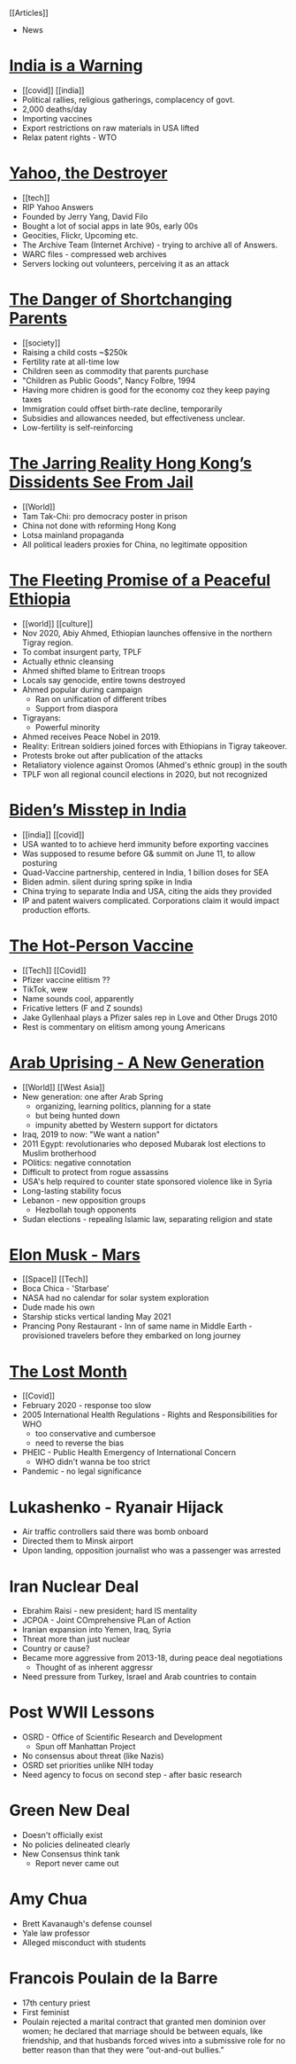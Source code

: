 [[Articles]]
- News
# [India is a Warning](https://www.theatlantic.com/international/archive/2021/04/india-covid-19-crisis/618691/)
- [[covid]] [[india]]
- Political rallies, religious gatherings, complacency of govt.
- 2,000 deaths/day
- Importing vaccines
- Export restrictions on raw materials in USA lifted
- Relax patent rights  - WTO

# [Yahoo, the Destroyer](https://www.theatlantic.com/technology/archive/2021/04/how-yahoo-became-internet-villain/618681/)
- [[tech]] 
- RIP Yahoo Answers
- Founded by Jerry Yang, David Filo
- Bought a lot of social apps in late 90s, early 00s
- Geocities, Flickr, Upcoming etc.
- The Archive Team (Internet Archive) - trying to archive all of Answers.
- WARC files - compressed web archives
- Servers locking out volunteers, perceiving it as an attack

# [The Danger of Shortchanging Parents](https://www.theatlantic.com/politics/archive/2021/04/economic-arguments-parents-child-tax-credit/618692/)
- [[society]]
- Raising a child costs ~$250k 
- Fertility rate at all-time low
- Children seen as commodity that parents purchase
- "Children as Public Goods", Nancy Folbre, 1994
- Having more chidren is good for the economy coz they keep paying taxes
- Immigration could offset birth-rate decline, temporarily
- Subsidies and allowances needed, but effectiveness unclear.
- Low-fertility is self-reinforcing

# [The Jarring Reality Hong Kong’s Dissidents See From Jail](https://www.theatlantic.com/international/archive/2021/04/hong-kong-democracy-prison/618738/)
- [[World]] 
- Tam Tak-Chi: pro democracy poster in prison
- China not done with reforming Hong Kong
- Lotsa mainland propaganda
- All political leaders proxies for China, no legitimate opposition

# [The Fleeting Promise of a Peaceful Ethiopia](https://www.theatlantic.com/culture/archive/2021/04/fleeting-promise-peaceful-ethiopia/618749/)
- [[world]] [[culture]]
- Nov 2020, Abiy Ahmed, Ethiopian launches offensive in the northern Tigray region.
- To combat insurgent party, TPLF
- Actually ethnic cleansing
- Ahmed shifted blame to Eritrean troops
- Locals say genocide, entire towns destroyed
- Ahmed popular during campaign
	- Ran on unification of different tribes
	-	Support from diaspora
-	Tigrayans:
	-	Powerful minority
-	Ahmed receives Peace Nobel in 2019.
-	Reality: Eritrean soldiers joined forces with Ethiopians in Tigray takeover.
-	Protests broke out after publication of the attacks
-	Retaliatory violence against Oromos (Ahmed's ethnic group) in the south
-	TPLF won all regional council elections in 2020, but not recognized

# [Biden’s Misstep in India](https://www.theatlantic.com/ideas/archive/2021/04/bidens-misstep-in-india/618722/)
- [[india]] [[covid]] 
- USA wanted to to achieve herd immunity before exporting vaccines
- Was supposed to resume before G& summit on June 11, to allow posturing
- Quad-Vaccine partnership, centered in India, 1 billion doses for SEA
- Biden admin. silent during spring spike in India
- China trying to separate India and USA, citing the aids they provided
- IP and patent waivers complicated. Corporations claim it would impact production efforts.

# [The Hot-Person Vaccine](https://www.theatlantic.com/technology/archive/2021/04/pfizer-gang-and-sadness-vaccine-culture/618755/)
- [[Tech]] [[Covid]] 
- Pfizer vaccine elitism ??
- TikTok, wew
- Name sounds cool, apparently
- Fricative letters (F and Z sounds)
- Jake Gyllenhaal plays a Pfizer sales rep in Love and Other Drugs 2010
- Rest is commentary on elitism among young Americans


# [Arab Uprising - A New Generation](https://www.theatlantic.com/international/archive/2021/05/arab-spring-democracy-protest/618774/)
- [[World]] [[West Asia]] 
- New generation: one after Arab Spring
	- organizing, learning politics, planning for a state
	- but being hunted down
	- impunity abetted by Western support for dictators
- Iraq, 2019 to now:  "We want a nation"
- 2011 Egypt: revolutionaries who deposed Mubarak lost elections to Muslim brotherhood
- POlitics: negative connotation
- Difficult to protect from rogue assassins
- USA's help required to counter state sponsored violence like in Syria
- Long-lasting stability focus
- Lebanon - new opposition groups
	- Hezbollah tough opponents
- Sudan elections - repealing Islamic law, separating religion and state

# [Elon Musk - Mars](https://www.theatlantic.com/science/archive/2021/05/elon-musk-spacex-starship-launch/618781/)
- [[Space]] [[Tech]] 
- Boca Chica - 'Starbase'
- NASA had no calendar for solar system exploration
- Dude made his own
- Starship sticks vertical landing May 2021
- Prancing Pony Restaurant - Inn of same name in Middle Earth - provisioned travelers before they embarked on long journey

# [The Lost Month](https://www.theatlantic.com/ideas/archive/2021/05/lost-month-covid-pandemic-world/618857/)
- [[Covid]]
- February 2020 - response too slow
- 2005 International Health Regulations - Rights and Responsibilities for WHO
	- too conservative and cumbersoe
	- need to reverse the bias
- PHEIC - Public Health Emergency of International Concern
	- WHO didn't wanna be too strict
- Pandemic - no legal significance

# Lukashenko - Ryanair Hijack
- Air traffic controllers said there was bomb onboard
- Directed them to Minsk airport
- Upon landing, opposition journalist who was a passenger was arrested

# Iran Nuclear Deal
- Ebrahim Raisi - new president; hard IS mentality
- JCPOA - Joint COmprehensive PLan  of Action
- Iranian expansion into Yemen, Iraq, Syria
- Threat more than just nuclear
- Country or cause?
- Became more aggressive from 2013-18, during peace deal negotiations
	- Thought of as inherent aggressr
- Need pressure from Turkey, Israel and Arab countries to contain

# Post WWII Lessons 
- OSRD - Office of Scientific Research and Development
	- Spun off Manhattan Project
- No consensus about threat (like Nazis)
- OSRD set priorities unlike NIH today
- Need agency to focus on second step - after basic research

# Green New Deal
- Doesn't officially exist
- No policies delineated clearly
- New Consensus think tank
	- Report never came out

# Amy Chua
- Brett Kavanaugh's defense counsel
- Yale law professor
- Alleged misconduct with students

# Francois Poulain de la Barre
- 17th century priest
- First feminist
- Poulain rejected a marital contract that granted men dominion over women; he declared that marriage should be between equals, like friendship, and that husbands forced wives into a submissive role for no better reason than that they were “out-and-out bullies.”